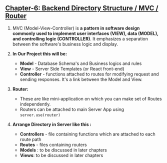 ## [Chapter-6: Backend Directory Structure / MVC / Router](https://github.com/Sabbir2809/nodejs-express-mongodb)

1. MVC (Model-View-Controller) is **a pattern in software design commonly used to implement user interfaces (VIEW), data (MODEL), and controlling logic (CONTROLLER)**. It emphasizes a separation between the software's business logic and display.

1. **In Our Project this will be:**

   - **Model** - Database Schema's and Business logics and rules
   - **View** - Server Side Templates (or React front-end)
   - **Controller** - functions attached to routes for modifying request and sending responses. It's a link between the Model and View.

1. **Router:**

   - These are like mini-application on which you can make set of Routes independently.
   - Routers can be attached to main Server App using `server.use(router)`

1. **Arrange Directory in Server like this :**

   - **Controllers** - file containing functions which are attached to each route path
   - **Routes** - files containing routers
   - **Models** : to be discussed in later chapters
   - **Views**: to be discussed in later chapters
